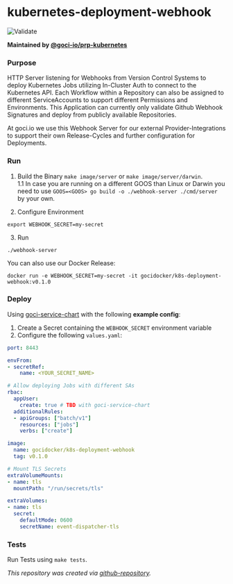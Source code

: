 # kubernetes-deployment-webhook

![Validate](https://github.com/goci-io/kubernetes-deployment-webhook/workflows/Validate/badge.svg?branch=master)

**Maintained by [@goci-io/prp-kubernetes](https://github.com/orgs/goci-io/teams/prp-kubernetes)**

### Purpose 

HTTP Server listening for Webhooks from Version Control Systems to deploy Kubernetes Jobs utilizing In-Cluster Auth to connect to the Kubernetes API. 
Each Workflow within a Repository can also be assigned to different ServiceAccounts to support different Permissions and Environments.
This Application can currently only validate Github Webhook Signatures and deploy from publicly available Repositories. 

At goci.io we use this Webhook Server for our external Provider-Integrations to support their own Release-Cycles and further configuration for Deployments.

### Run

1. Build the Binary
`make image/server` or `make image/server/darwin`.   
1.1 In case you are running on a different GOOS than Linux or Darwin you need to use `GOOS=<GOOS> go build -o ./webhook-server ./cmd/server` by your own.

2. Configure Environment
```
export WEBHOOK_SECRET=my-secret
```
3. Run
```
./webhook-server
```

You can also use our Docker Release:
```
docker run -e WEBHOOK_SECRET=my-secret -it gocidocker/k8s-deployment-webhook:v0.1.0
```

### Deploy

Using [goci-service-chart](https://github.com/goci-io/goci-service-chart) with the following **example config**: 

1. Create a Secret containing the `WEBHOOK_SECRET` environment variable
2. Configure the following `values.yaml`:  
```yaml
port: 8443

envFrom:
- secretRef:
    name: <YOUR_SECRET_NAME>

# Allow deploying Jobs with different SAs
rbac:
  appUser:
    create: true # TBD with goci-service-chart
  additionalRules:
  - apiGroups: ["batch/v1"]
    resources: ["jobs"]
    verbs: ["create"]

image:
  name: gocidocker/k8s-deployment-webhook
  tag: v0.1.0

# Mount TLS Secrets
extraVolumeMounts:
- name: tls
  mountPath: "/run/secrets/tls"

extraVolumes:
- name: tls
  secret:
    defaultMode: 0600
    secretName: event-dispatcher-tls
```

### Tests

Run Tests using `make tests`.

_This repository was created via [github-repository](https://github.com/goci-io/github-repository)._
